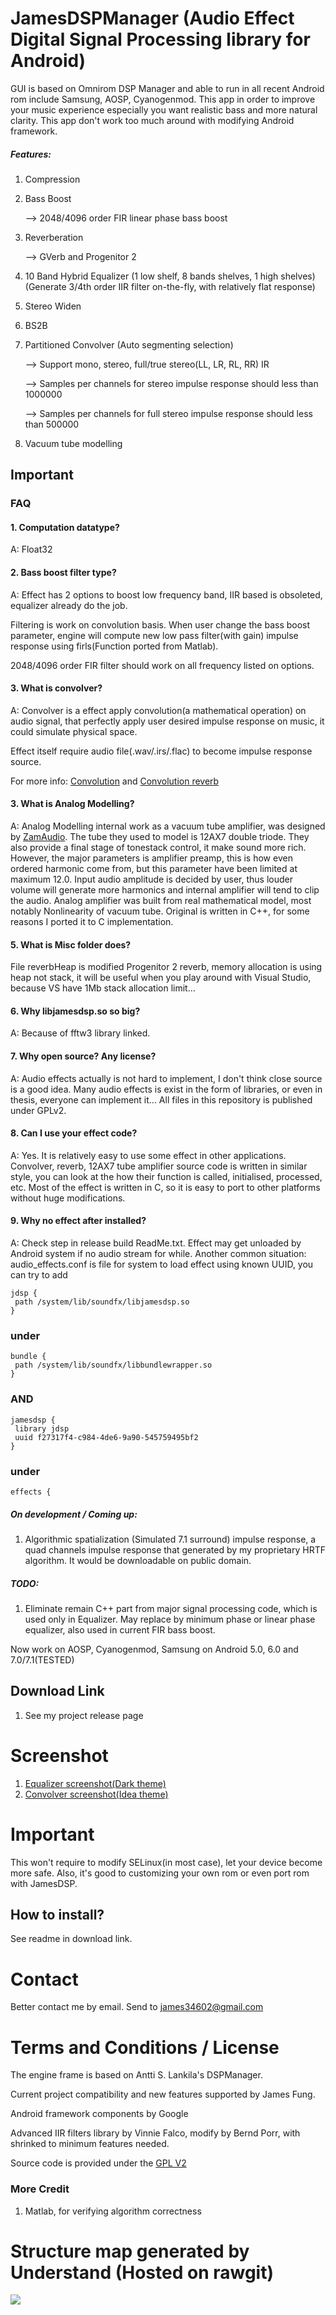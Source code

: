 # JamesDSPManager (Audio Effect Digital Signal Processing library for Android)
GUI is based on Omnirom DSP Manager and able to run in all recent Android rom include Samsung, AOSP, Cyanogenmod. 
This app in order to improve your music experience especially you want realistic bass and more natural clarity.
This app don't work too much around with modifying Android framework.

##### Features:

1. Compression
2. Bass Boost

   --> 2048/4096 order FIR linear phase bass boost
3. Reverberation

   --> GVerb and Progenitor 2
4. 10 Band Hybrid Equalizer (1 low shelf, 8 bands shelves, 1 high shelves) (Generate 3/4th order IIR filter on-the-fly, with relatively flat response)
5. Stereo Widen
6. BS2B
7. Partitioned Convolver (Auto segmenting selection)

   --> Support mono, stereo, full/true stereo(LL, LR, RL, RR) IR
   
   --> Samples per channels for stereo impulse response should less than 1000000
   
   --> Samples per channels for full stereo impulse response should less than 500000

8. Vacuum tube modelling

## Important
### FAQ
#### 1. Computation datatype?

A: Float32

#### 2. Bass boost filter type?

A: Effect has 2 options to boost low frequency band, IIR based is obsoleted, equalizer already do the job.

   Filtering is work on convolution basis. When user change the bass boost parameter, engine will compute new low pass filter(with gain) impulse response using firls(Function ported from Matlab).
   
   2048/4096 order FIR filter should work on all frequency listed on options.

#### 3. What is convolver?

A: Convolver is a effect apply convolution(a mathematical operation) on audio signal, that perfectly apply user desired impulse response on music, it could simulate physical space.

   Effect itself require audio file(.wav/.irs/.flac) to become impulse response source.

   For more info: [Convolution](https://en.wikipedia.org/wiki/Convolution) and [Convolution reverb](https://en.wikipedia.org/wiki/Convolution_reverb)

#### 3. What is Analog Modelling?

A: Analog Modelling internal work as a vacuum tube amplifier, was designed by [ZamAudio](https://github.com/zamaudio).
The tube they used to model is 12AX7 double triode. They also provide a final stage of tonestack control, it make sound more rich. However, the major parameters is amplifier preamp, this is how even ordered harmonic come from, but this parameter have been limited at maximum 12.0. Input audio amplitude is decided by user, thus louder volume will generate more harmonics and internal amplifier will tend to clip the audio. Analog amplifier was built from real mathematical model, most notably Nonlinearity of vacuum tube.
Original is written in C++, for some reasons I ported it to C implementation.

#### 5. What is Misc folder does?

File reverbHeap is modified Progenitor 2 reverb, memory allocation is using heap not stack, it will be useful when you play around with Visual Studio, because VS have 1Mb stack allocation limit...

#### 6. Why libjamesdsp.so so big?

A: Because of fftw3 library linked.

#### 7. Why open source? Any license?

A: Audio effects actually is not hard to implement, I don't think close source is a good idea. Many audio effects is exist in the form of libraries, or even in thesis, everyone can implement it...
   All files in this repository is published under GPLv2.

#### 8. Can I use your effect code?

A: Yes. It is relatively easy to use some effect in other applications. Convolver, reverb, 12AX7 tube amplifier source code is written in similar style, you can look at the how their function is called, initialised, processed, etc. Most of the effect is written in C, so it is easy to port to other platforms without huge modifications.

#### 9. Why no effect after installed?

A: Check step in release build ReadMe.txt.
   Effect may get unloaded by Android system if no audio stream for while.
   Another common situation: audio_effects.conf is file for system to load effect using known UUID, you can try to add
   ```
  jdsp {
    path /system/lib/soundfx/libjamesdsp.so
  }
   ```
   ### under
   ```
   bundle {
    path /system/lib/soundfx/libbundlewrapper.so
  }
   ```
   ### AND
   ```
   jamesdsp {
    library jdsp
    uuid f27317f4-c984-4de6-9a90-545759495bf2
  }
   ```
   ### under
   ```
   effects {
   ```

##### On development / Coming up:
1. Algorithmic spatialization (Simulated 7.1 surround) impulse response, a quad channels impulse response that generated by my proprietary HRTF algorithm.
It would be downloadable on public domain.

##### TODO:
1. Eliminate remain C++ part from major signal processing code, which is used only in Equalizer. May replace by minimum phase or linear phase equalizer, also used in current FIR bass boost.

Now work on AOSP, Cyanogenmod, Samsung on Android 5.0, 6.0 and 7.0/7.1(TESTED)

## Download Link
1. See my project release page

# Screenshot
1. [Equalizer screenshot(Dark theme)](https://rawgit.com/james34602/JamesDSPManager/master/ScreenshotMainApp1.png)
2. [Convolver screenshot(Idea theme)](https://rawgit.com/james34602/JamesDSPManager/master/ScreenshotMainApp2.png)

# Important
This won't require to modify SELinux(in most case), let your device become more safe.
Also, it's good to customizing your own rom or even port rom with JamesDSP.

## How to install?
See readme in download link.

# Contact
Better contact me by email. Send to james34602@gmail.com

# Terms and Conditions / License
The engine frame is based on Antti S. Lankila's DSPManager.

Current project compatibility and new features supported by James Fung.

Android framework components by Google

Advanced IIR filters library by Vinnie Falco, modify by Bernd Porr, with shrinked to minimum features needed.

Source code is provided under the [GPL V2](https://www.gnu.org/licenses/old-licenses/gpl-2.0.html)

### More Credit
1. Matlab, for verifying algorithm correctness

# Structure map generated by Understand (Hosted on rawgit)
<a><img src="https://rawgit.com/james34602/JamesDSPManager/master/libjamesdsp_StructureMap.svg"/></a>
